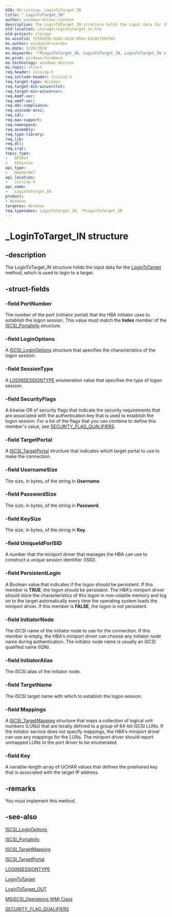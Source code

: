 ```yaml
---
UID: NS:iscsiop._LoginToTarget_IN
title: "_LoginToTarget_IN"
author: windows-driver-content
description: The LoginToTarget_IN structure holds the input data for the LoginToTarget method, which is used to login to a target.
old-location: storage\logintotarget_in.htm
old-project: storage
ms.assetid: f25b503b-0182-452d-8561-b3c82f595f81
ms.author: windowsdriverdev
ms.date: 3/29/2018
ms.keywords: "*PLoginToTarget_IN, LoginToTarget_IN, LoginToTarget_IN structure [Storage Devices], PLoginToTarget_IN, PLoginToTarget_IN structure pointer [Storage Devices], _LoginToTarget_IN, iscsiop/LoginToTarget_IN, iscsiop/PLoginToTarget_IN, storage.logintotarget_in, structs-iSCSI_b6201f88-03aa-41bf-a92b-eb9e95103911.xml"
ms.prod: windows-hardware
ms.technology: windows-devices
ms.topic: struct
req.header: iscsiop.h
req.include-header: Iscsiop.h
req.target-type: Windows
req.target-min-winverclnt: 
req.target-min-winversvr: 
req.kmdf-ver: 
req.umdf-ver: 
req.ddi-compliance: 
req.unicode-ansi: 
req.idl: 
req.max-support: 
req.namespace: 
req.assembly: 
req.type-library: 
req.lib: 
req.dll: 
req.irql: 
topic_type:
-	APIRef
-	kbSyntax
api_type:
-	HeaderDef
api_location:
-	iscsiop.h
api_name:
-	LoginToTarget_IN
product:
- Windows
targetos: Windows
req.typenames: LoginToTarget_IN, *PLoginToTarget_IN
---
```


# _LoginToTarget_IN structure


## -description


The LoginToTarget_IN structure holds the input data for the <a href="https://msdn.microsoft.com/library/windows/hardware/ff561599">LoginToTarget</a> method, which is used to login to a target.


## -struct-fields




### -field PortNumber

The number of the port (initiator portal) that the HBA initiator uses to establish the logon session. This value must match the <b>Index</b> member of the <a href="https://msdn.microsoft.com/library/windows/hardware/ff561557">ISCSI_PortalInfo</a> structure.


### -field LoginOptions

A <a href="https://msdn.microsoft.com/library/windows/hardware/ff561541">ISCSI_LoginOptions</a> structure that specifies the characteristics of the logon session.


### -field SessionType

A <a href="https://msdn.microsoft.com/library/windows/hardware/ff561598">LOGINSESSIONTYPE</a> enumeration value that specifies the type of logon session. 


### -field SecurityFlags

A bitwise OR of security flags that indicate the security requirements that are associated with the authentication key that is used to establish the logon session. For a list of the flags that you can combine to define this member's value, see <a href="https://msdn.microsoft.com/library/windows/hardware/ff565399">SECURITY_FLAG_QUALIFIERS</a>.


### -field TargetPortal

A <a href="https://msdn.microsoft.com/library/windows/hardware/ff561574">ISCSI_TargetPortal</a> structure that indicates which target portal to use to make the connection. 


### -field UsernameSize

The size, in bytes, of the string in <b>Username</b>.


### -field PasswordSize

The size, in bytes, of the string in <b>Password</b>.


### -field KeySize

The size, in bytes, of the string in <b>Key</b>.


### -field UniqueIdForISID

A number that the miniport driver that manages the HBA can use to construct a unique session identifier (ISID). 


### -field PersistentLogin

A Boolean value that indicates if the logon should be persistent. If this member is <b>TRUE</b>, the logon should be persistent. The HBA's miniport driver should store the characteristics of this logon in non-volatile memory and log on to the target automatically every time the operating system loads the miniport driver. If this member is <b>FALSE</b>, the logon is not persistent.


### -field InitiatorNode

The iSCSI name of the initiator node to use for the connection. If this member is empty, the HBA's miniport driver can choose any initiator node name during authentication. The initiator node name is usually an iSCSI qualified name (IQN).


### -field InitiatorAlias

The iSCSI alias of the initiator node. 


### -field TargetName

The iSCSI target name with which to establish the logon session. 


### -field Mappings

A <a href="https://msdn.microsoft.com/library/windows/hardware/ff561572">ISCSI_TargetMapping</a> structure that maps a collection of logical unit numbers (LUNs) that are locally defined to a group of 64-bit iSCSI LUNs. If the initiator service does not specify mappings, the HBA's miniport driver can use any mappings for the LUNs. The miniport driver should report unmapped LUNs to the port driver to be enumerated.


### -field Key

A variable-length array of UCHAR values that defines the preshared key that is associated with the target IP address.


## -remarks



You must implement this method.




## -see-also




<a href="https://msdn.microsoft.com/library/windows/hardware/ff561541">ISCSI_LoginOptions</a>



<a href="https://msdn.microsoft.com/library/windows/hardware/ff561557">ISCSI_PortalInfo</a>



<a href="https://msdn.microsoft.com/library/windows/hardware/ff561572">ISCSI_TargetMapping</a>



<a href="https://msdn.microsoft.com/library/windows/hardware/ff561574">ISCSI_TargetPortal</a>



<a href="https://msdn.microsoft.com/library/windows/hardware/ff561598">LOGINSESSIONTYPE</a>



<a href="https://msdn.microsoft.com/library/windows/hardware/ff561599">LoginToTarget</a>



<a href="https://msdn.microsoft.com/library/windows/hardware/ff561601">LoginToTarget_OUT</a>



<a href="https://msdn.microsoft.com/library/windows/hardware/ff563091">MSiSCSI_Operations WMI Class</a>



<a href="https://msdn.microsoft.com/library/windows/hardware/ff565399">SECURITY_FLAG_QUALIFIERS</a>
 

 

